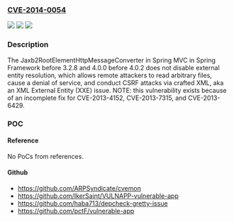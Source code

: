 ### [CVE-2014-0054](https://cve.mitre.org/cgi-bin/cvename.cgi?name=CVE-2014-0054)
![](https://img.shields.io/static/v1?label=Product&message=n%2Fa&color=blue)
![](https://img.shields.io/static/v1?label=Version&message=n%2Fa&color=blue)
![](https://img.shields.io/static/v1?label=Vulnerability&message=n%2Fa&color=brighgreen)

### Description

The Jaxb2RootElementHttpMessageConverter in Spring MVC in Spring Framework before 3.2.8 and 4.0.0 before 4.0.2 does not disable external entity resolution, which allows remote attackers to read arbitrary files, cause a denial of service, and conduct CSRF attacks via crafted XML, aka an XML External Entity (XXE) issue.  NOTE: this vulnerability exists because of an incomplete fix for CVE-2013-4152, CVE-2013-7315, and CVE-2013-6429.

### POC

#### Reference
No PoCs from references.

#### Github
- https://github.com/ARPSyndicate/cvemon
- https://github.com/IkerSaint/VULNAPP-vulnerable-app
- https://github.com/haba713/depcheck-gretty-issue
- https://github.com/pctF/vulnerable-app

